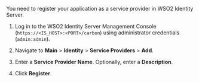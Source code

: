 You need to register your application as a service provider in WSO2 Identity Server.

1. Log in to the WSO2 Identity Server Management Console (`https://<IS_HOST>:<PORT>/carbon`) using administrator credentials (`admin:admin`).

2. Navigate to **Main** > **Identity** > **Service Providers** > **Add**.
     <!-- Commenting out the image as there is an issue with the path when this fragment is referred in docs in different levels (eg: develop/extend) -->
    <!--<img src="/assets/img/fragments/add-service-provider.png" width="300" alt="Service provider option in Main menu" />-->

3. Enter a **Service Provider Name**. Optionally, enter a **Description**.
    <!-- Commenting out the image as there is an issue with the path when this fragment is referred in docs in different levels (eg: develop/extend) -->
    <!--<img src="/assets/img/fragments/register-service-provider.png" width="600" alt="Add new service provider basic information" />-->
    
4. Click **Register**.    
